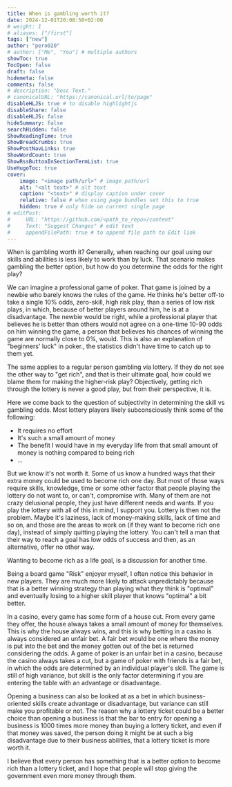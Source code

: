```yaml
---
title: When is gambling worth it? 
date: 2024-12-01T20:08:50+02:00
# weight: 1
# aliases: ["/first"]
tags: ["new"]
author: "pero020"
# author: ["Me", "You"] # multiple authors
showToc: true
TocOpen: false
draft: false
hidemeta: false
comments: false
# description: "Desc Text."
# canonicalURL: "https://canonical.url/to/page"
disableHLJS: true # to disable highlightjs
disableShare: false
disableHLJS: false
hideSummary: false
searchHidden: false
ShowReadingTime: true
ShowBreadCrumbs: true
ShowPostNavLinks: true
ShowWordCount: true
ShowRssButtonInSectionTermList: true
UseHugoToc: true
cover:
    image: "<image path/url>" # image path/url
    alt: "<alt text>" # alt text
    caption: "<text>" # display caption under cover
    relative: false # when using page bundles set this to true
    hidden: true # only hide on current single page
# editPost:
#     URL: "https://github.com/<path_to_repo>/content"
#     Text: "Suggest Changes" # edit text
#     appendFilePath: true # to append file path to Edit link
---
```


When is gambling worth it? Generally, when reaching our goal using our skills and abilities is less likely to work than by luck. That scenario makes gambling the better option, but how do you determine the odds for the right play?

We can imagine a professional game of poker. That game is joined by a newbie who barely knows the rules of the game. He thinks he's better off-to take a single 10% odds, zero-skill, high risk play, than a series of low risk plays, in which, because of better players around him, he is at a disadvantage. The newbie would be right, while a professional player that believes he is better than others would not agree on a one-time 10-90 odds on him winning the game, a person that believes his chances of winning the game are normally close to 0%, would. This is also an explanation of "beginners' luck" in poker., the statistics didn't have time to catch up to them yet.

The same applies to a regular person gambling via lottery. If they do not see the other way to "get rich", and that is their ultimate goal, how could we blame them for making the higher-risk play? Objectively, getting rich through the lottery is never a good play, but from their perspective, it is. 

Here we come back to the question of subjectivity in determining the skill vs gambling odds. Most lottery players likely subconsciously think some of the following:
- It requires no effort
- It's such a small amount of money
- The benefit I would have in my everyday life from that small amount of money is nothing compared to being rich
- ...

But we know it's not worth it. Some of us know a hundred ways that their extra money could be used to become rich one day. But most of those ways require skills, knowledge, time or some other factor that people playing the lottery do not want to, or can't, compromise with. Many of them are not crazy delusional people, they just have different needs and wants. If you play the lottery with all of this in mind, I support you. Lottery is then not the problem. Maybe it's laziness, lack of money-making skills, lack of time and so on, and those are the areas to work on (if they want to become rich one day), instead of simply quitting playing the lottery. You can't tell a man that their way to reach a goal has low odds of success and then, as an alternative, offer no other way.

Wanting to become rich as a life goal, is a discussion for another time.

Being a board game "Risk" enjoyer myself, I often notice this behavior in new players. They are much more likely to attack unpredictably because that is a better winning strategy than playing what they think is "optimal" and eventually losing to a higher skill player that knows "optimal" a bit better.

In a casino, every game has some form of a house cut. From every game they offer, the house always takes a small amount of money for themselves. This is why the house always wins, and this is why betting in a casino is always considered an unfair bet. A fair bet would be one where the money is put into the bet and the money gotten out of the bet is returned considering the odds. A game of poker is an unfair bet in a casino, because the casino always takes a cut, but a game of poker with friends is a fair bet, in which the odds are determined by an individual player's skill. The game is still of high variance, but skill is the only factor determining if you are entering the table with an advantage or disadvantage.

Opening a business can also be looked at as a bet in which business-oriented skills create advantage or disadvantage, but variance can still make you profitable or not. The reason why a lottery ticket could be a better choice than opening a business is that the bar to entry for opening a business is 1000 times more money than buying a lottery ticket, and even if that money was saved, the person doing it might be at such a big disadvantage due to their business abilities, that a lottery ticket is more worth it.

I believe that every person has something that is a better option to become rich than a lottery ticket, and I hope that people will stop giving the government even more money through them.

